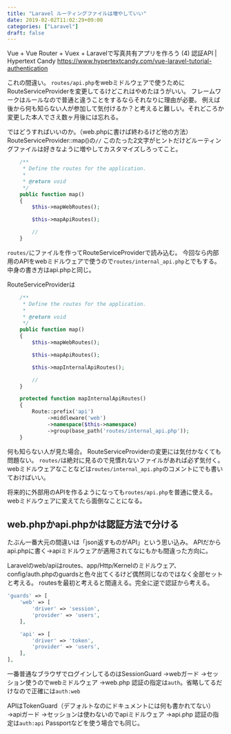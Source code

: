 ```yaml
---
title: "Laravel ルーティングファイルは増やしていい"
date: 2019-02-02T11:02:29+09:00
categories: ["Laravel"]
draft: false
---
```


Vue + Vue Router + Vuex + Laravelで写真共有アプリを作ろう (4) 認証API | Hypertext Candy
https://www.hypertextcandy.com/vue-laravel-tutorial-authentication

これの間違い。
`routes/api.php`をwebミドルウェアで使うためにRouteServiceProviderを変更してるけどこれはやめたほうがいい。
フレームワークはルールなので普通と違うことをするならそれなりに理由が必要。
例えば後から何も知らない人が参加して気付けるか？と考えると難しい。それどころか変更した本人でさえ数ヶ月後には忘れる。

ではどうすればいいのか。（web.phpに書けば終わるけど他の方法）
RouteServiceProvider::map()の`//` このたった2文字がヒントだけどルーティングファイルは好きなように増やしてカスタマイズしろってこと。

```php
    /**
     * Define the routes for the application.
     *
     * @return void
     */
    public function map()
    {
        $this->mapWebRoutes();

        $this->mapApiRoutes();

        //
    }
```

`routes/`にファイルを作ってRouteServiceProviderで読み込む。
今回なら内部用のAPIをwebミドルウェアで使うので`routes/internal_api.php`とでもする。中身の書き方はapi.phpと同じ。

RouteServiceProviderは

```php
    /**
     * Define the routes for the application.
     *
     * @return void
     */
    public function map()
    {
        $this->mapWebRoutes();

        $this->mapApiRoutes();

        $this->mapInternalApiRoutes();

        //
    }

    protected function mapInternalApiRoutes()
    {
        Route::prefix('api')
             ->middleware('web')
             ->namespace($this->namespace)
             ->group(base_path('routes/internal_api.php'));
    }
```

何も知らない人が見た場合。
RouteServiceProviderの変更には気付かなくても問題ない。
`routes/`は絶対に見るので見慣れないファイルがあれば必ず気付く。
webミドルウェアなことなどは`routes/internal_api.php`のコメントにでも書いておけばいい。


将来的に外部用のAPIを作るようになっても`routes/api.php`を普通に使える。
webミドルウェアに変えてたら面倒なことになる。

## web.phpかapi.phpかは認証方法で分ける
たぶん一番大元の間違いは「json返すものがAPI」という思い込み。
APIだからapi.phpに書く→apiミドルウェアが適用されてなにもかも間違った方向に。

Laravelのweb/apiはroutes、app/Http/Kernelのミドルウェア、config/auth.phpのguardsと色々出てくるけど偶然同じなのではなく全部セットと考える。
routesを最初と考えると間違える。完全に逆で認証から考える。

```php
'guards' => [
    'web' => [
        'driver' => 'session',
        'provider' => 'users',
    ],

    'api' => [
        'driver' => 'token',
        'provider' => 'users',
    ],
],
```

一番普通なブラウザでログインしてるのはSessionGuard
→webガード
→セッション使うのでwebミドルウェア
→web.php
認証の指定は`auth`。省略してるだけなので正確には`auth:web`

APIはTokenGuard（デフォルトなのにドキュメントには何も書かれてない）
→apiガード
→セッションは使わないのでapiミドルウェア
→api.php
認証の指定は`auth:api`
Passportなどを使う場合でも同じ。
